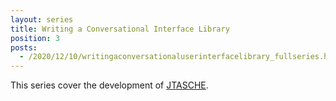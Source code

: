 ```yaml
---
layout: series
title: Writing a Conversational Interface Library
position: 3
posts:
  - /2020/12/10/writingaconversationaluserinterfacelibrary_fullseries.html
---
```

This series cover the development of <a href="/projects/JTASCHE">JTASCHE</a>.
